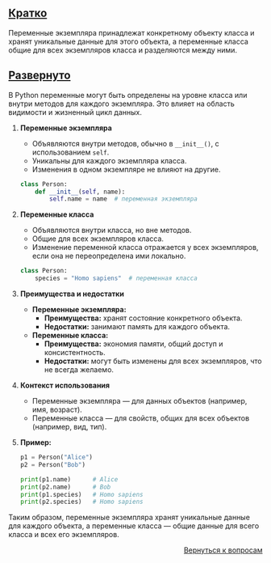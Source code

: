 ## <u>Кратко</u>

Переменные экземпляра принадлежат конкретному объекту класса и хранят уникальные данные для этого объекта, а переменные
класса общие для всех экземпляров класса и разделяются между ними.

## <u>Развернуто</u>

В Python переменные могут быть определены на уровне класса или внутри методов для каждого экземпляра. Это влияет на
область видимости и жизненный цикл данных.

1. **Переменные экземпляра**
    - Объявляются внутри методов, обычно в `__init__()`, с использованием `self`.
    - Уникальны для каждого экземпляра класса.
    - Изменения в одном экземпляре не влияют на другие.
    ```python
    class Person:
        def __init__(self, name):
            self.name = name  # переменная экземпляра
    ```

2. **Переменные класса**
    - Объявляются внутри класса, но вне методов.
    - Общие для всех экземпляров класса.
    - Изменение переменной класса отражается у всех экземпляров, если она не переопределена ими локально.
    ```python
    class Person:
        species = "Homo sapiens"  # переменная класса
    ```

3. **Преимущества и недостатки**
    - **Переменные экземпляра:**
        - **Преимущества:** хранят состояние конкретного объекта.
        - **Недостатки:** занимают память для каждого объекта.
    - **Переменные класса:**
        - **Преимущества:** экономия памяти, общий доступ и консистентность.
        - **Недостатки:** могут быть изменены для всех экземпляров, что не всегда желаемо.

4. **Контекст использования**
    - Переменные экземпляра — для данных объектов (например, имя, возраст).
    - Переменные класса — для свойств, общих для всех объектов (например, вид, тип).

5. **Пример:**
    ```python
    p1 = Person("Alice")
    p2 = Person("Bob")

    print(p1.name)      # Alice
    print(p2.name)      # Bob
    print(p1.species)   # Homo sapiens
    print(p2.species)   # Homo sapiens
    ```

Таким образом, переменные экземпляра хранят уникальные данные для каждого объекта, а переменные класса — общие данные
для всего класса и всех его экземпляров.

<div align="right">

[Вернуться к вопросам](../Вопросы.md)

</div>
